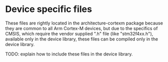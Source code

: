 # Device specific files

These files are rightly located in the architecture-cortexm
package because they are common to all Arm Cortex-M devices,
but due to the specifics of CMSIS, which require the vendor supplied
"<device>.h" file (like "stm32f4xx.h"), available only in the
device library, these files can be compiled only in the device library.

TODO: explain how to include these files in the device library.
